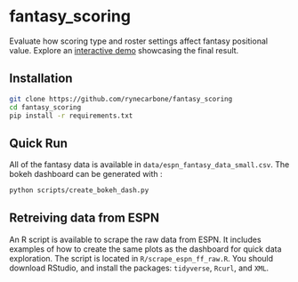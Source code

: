 # fantasy_scoring
Evaluate how scoring type and roster settings affect fantasy positional value.
Explore an [interactive demo](http://rynecarbone.github.io/ff/scoring/) showcasing the final result.

## Installation
```bash
git clone https://github.com/rynecarbone/fantasy_scoring
cd fantasy_scoring
pip install -r requirements.txt
```

## Quick Run
All of the fantasy data is available in `data/espn_fantasy_data_small.csv`. The bokeh dashboard can be
generated with :
```bash
python scripts/create_bokeh_dash.py
```


## Retreiving data from ESPN
An R script is available to scrape the raw data from ESPN. It includes examples of how to create 
the same plots as the dashboard for quick data exploration. The script is located in `R/scrape_espn_ff_raw.R`.
You should download RStudio, and install the packages: `tidyverse`, `Rcurl`, and `XML`.
